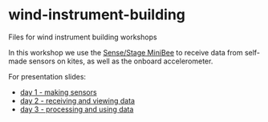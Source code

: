 # wind-instrument-building
Files for wind instrument building workshops

In this workshop we use the [Sense/Stage MiniBee](https://sensestage.eu/minibee) to receive data from self-made sensors on kites, as well as the onboard accelerometer.

For presentation slides:

- [day 1 - making sensors](https://marijebaalman.eu/Downloads/workshops/wind-instrument-building-taipei-day1.pdf)
- [day 2 - receiving and viewing data](https://marijebaalman.eu/Downloads/workshops/wind-instrument-building-taipei-day2.pdf)
- [day 3 - processing and using data](https://marijebaalman.eu/Downloads/workshops/wind-instrument-building-taipei-day3.pdf)
